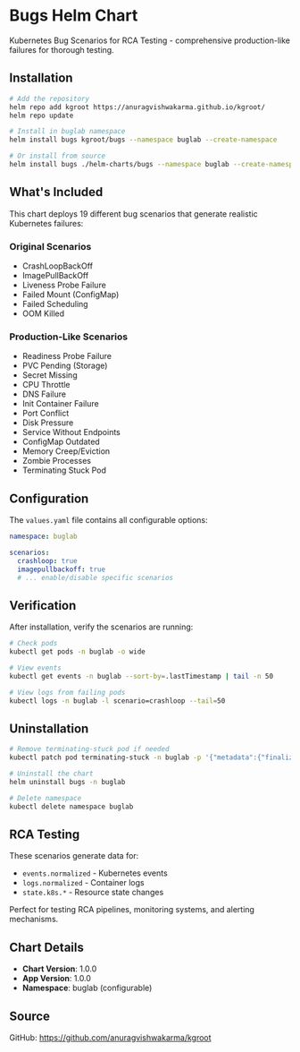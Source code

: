 # Bugs Helm Chart

Kubernetes Bug Scenarios for RCA Testing - comprehensive production-like failures for thorough testing.

## Installation

```bash
# Add the repository
helm repo add kgroot https://anuragvishwakarma.github.io/kgroot/
helm repo update

# Install in buglab namespace
helm install bugs kgroot/bugs --namespace buglab --create-namespace

# Or install from source
helm install bugs ./helm-charts/bugs --namespace buglab --create-namespace
```

## What's Included

This chart deploys 19 different bug scenarios that generate realistic Kubernetes failures:

### Original Scenarios
- CrashLoopBackOff
- ImagePullBackOff
- Liveness Probe Failure
- Failed Mount (ConfigMap)
- Failed Scheduling
- OOM Killed

### Production-Like Scenarios
- Readiness Probe Failure
- PVC Pending (Storage)
- Secret Missing
- CPU Throttle
- DNS Failure
- Init Container Failure
- Port Conflict
- Disk Pressure
- Service Without Endpoints
- ConfigMap Outdated
- Memory Creep/Eviction
- Zombie Processes
- Terminating Stuck Pod

## Configuration

The `values.yaml` file contains all configurable options:

```yaml
namespace: buglab

scenarios:
  crashloop: true
  imagepullbackoff: true
  # ... enable/disable specific scenarios
```

## Verification

After installation, verify the scenarios are running:

```bash
# Check pods
kubectl get pods -n buglab -o wide

# View events
kubectl get events -n buglab --sort-by=.lastTimestamp | tail -n 50

# View logs from failing pods
kubectl logs -n buglab -l scenario=crashloop --tail=50
```

## Uninstallation

```bash
# Remove terminating-stuck pod if needed
kubectl patch pod terminating-stuck -n buglab -p '{"metadata":{"finalizers":null}}'

# Uninstall the chart
helm uninstall bugs -n buglab

# Delete namespace
kubectl delete namespace buglab
```

## RCA Testing

These scenarios generate data for:
- `events.normalized` - Kubernetes events
- `logs.normalized` - Container logs
- `state.k8s.*` - Resource state changes

Perfect for testing RCA pipelines, monitoring systems, and alerting mechanisms.

## Chart Details

- **Chart Version**: 1.0.0
- **App Version**: 1.0.0
- **Namespace**: buglab (configurable)

## Source

GitHub: https://github.com/anuragvishwakarma/kgroot
